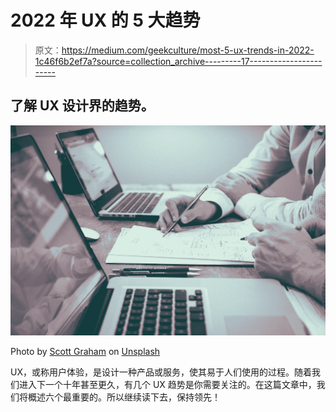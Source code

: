 # 2022 年 UX 的 5 大趋势

> 原文：<https://medium.com/geekculture/most-5-ux-trends-in-2022-1c46f6b2ef7a?source=collection_archive---------17----------------------->

## 了解 UX 设计界的趋势。

![](img/9dd380e10ca9ce80a437d784ff17ee0e.png)

Photo by [Scott Graham](https://unsplash.com/es/@homajob?utm_source=medium&utm_medium=referral) on [Unsplash](https://unsplash.com?utm_source=medium&utm_medium=referral)

UX，或称用户体验，是设计一种产品或服务，使其易于人们使用的过程。随着我们进入下一个十年甚至更久，有几个 UX 趋势是你需要关注的。在这篇文章中，我们将概述六个最重要的。所以继续读下去，保持领先！